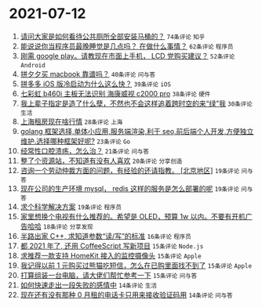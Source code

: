 # 2021-07-12

1. [请问大家是如何看待公共厕所全部安装马桶的？](https://www.v2ex.com/t/788972) `74条评论` `知乎`
1. [能说说你当程序员最晚睡觉是几点吗？ 在做什么事情？](https://www.v2ex.com/t/788925) `62条评论` `程序员`
1. [刚需 google play。请教现在市面上手机， LCD 党购买建议？](https://www.v2ex.com/t/788973) `52条评论` `Android`
1. [拼夕夕买 macbook 靠谱吗？](https://www.v2ex.com/t/788920) `40条评论` `问与答`
1. [拼多多 iOS 版冷启动为什么这么快？](https://www.v2ex.com/t/788942) `39条评论` `iOS`
1. [七彩虹 b460i 主板无法识别 海康威视 c2000 pro](https://www.v2ex.com/t/788944) `38条评论` `硬件`
1. [我上辈子指定是造了什么孽，不然也不会这样追着跨时空的来“绿”我](https://www.v2ex.com/t/789013) `30条评论` `生活`
1. [上海租房现在啥行情](https://www.v2ex.com/t/788921) `28条评论` `上海`
1. [golang 框架选择,单体小应用,服务端渲染,利于 seo,前后端个人开发,方便独立维护.选择哪种框架好呢?](https://www.v2ex.com/t/788971) `23条评论` `Go`
1. [经常性口腔溃疡，怎么治？](https://www.v2ex.com/t/789010) `21条评论` `问与答`
1. [整了个资源站，不知道有没有人喜欢](https://www.v2ex.com/t/789014) `20条评论` `分享创造`
1. [咨询一个劳动仲裁方面的问题，有经验的还请指教。 [北京地区]](https://www.v2ex.com/t/788989) `19条评论` `问与答`
1. [现在公司的生产环境 mysql， redis 这样的服务是怎么部署的呢](https://www.v2ex.com/t/788949) `19条评论` `问与答`
1. [求个科学解决方案](https://www.v2ex.com/t/788940) `19条评论` `程序员`
1. [家里想换个电视有什么推荐的。希望是 OLED，预算 1w 以内。不要有开机广告哈哈](https://www.v2ex.com/t/789000) `18条评论` `分享发现`
1. [半路出家 C++, 求知道参数“读/写”的标准](https://www.v2ex.com/t/788934) `16条评论` `程序员`
1. [都 2021 年了, 还用 CoffeeScript 写新项目](https://www.v2ex.com/t/789015) `15条评论` `Node.js`
1. [求推荐一款支持 HomeKit 接入的监控摄像头](https://www.v2ex.com/t/788994) `15条评论` `Apple`
1. [我记得以前 1 元购买过熊猫吃短信，怎么在已购里面找不到了](https://www.v2ex.com/t/788980) `15条评论` `Apple`
1. [打算组装一台电脑，请大佬们帮忙参考一下](https://www.v2ex.com/t/788943) `15条评论` `问与答`
1. [如何快速走出一段失败的感情中](https://www.v2ex.com/t/789053) `14条评论` `生活`
1. [现在还有没有那种 0 月租的电话卡只用来接收验证码用](https://www.v2ex.com/t/789011) `14条评论` `问与答`
